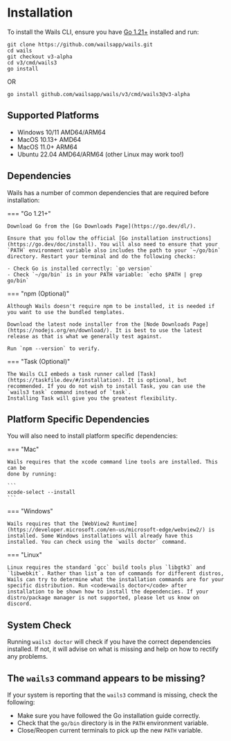 # Installation

To install the Wails CLI, ensure you have [Go 1.21+](https://go.dev/dl/)
installed and run:

```shell
git clone https://github.com/wailsapp/wails.git
cd wails
git checkout v3-alpha
cd v3/cmd/wails3
go install
```
OR
```shell
go install github.com/wailsapp/wails/v3/cmd/wails3@v3-alpha
```

## Supported Platforms

- Windows 10/11 AMD64/ARM64
- MacOS 10.13+ AMD64
- MacOS 11.0+ ARM64
- Ubuntu 22.04 AMD64/ARM64 (other Linux may work too!)

## Dependencies

Wails has a number of common dependencies that are required before installation:

=== "Go 1.21+"

    Download Go from the [Go Downloads Page](https://go.dev/dl/).

    Ensure that you follow the official [Go installation instructions](https://go.dev/doc/install). You will also need to ensure that your `PATH` environment variable also includes the path to your `~/go/bin` directory. Restart your terminal and do the following checks:

    - Check Go is installed correctly: `go version`
    - Check `~/go/bin` is in your PATH variable: `echo $PATH | grep go/bin`

=== "npm (Optional)"

    Although Wails doesn't require npm to be installed, it is needed if you want to use the bundled templates.

    Download the latest node installer from the [Node Downloads Page](https://nodejs.org/en/download/). It is best to use the latest release as that is what we generally test against.

    Run `npm --version` to verify.

=== "Task (Optional)"

    The Wails CLI embeds a task runner called [Task](https://taskfile.dev/#/installation). It is optional, but recommended. If you do not wish to install Task, you can use the `wails3 task` command instead of `task`.
    Installing Task will give you the greatest flexibility.

## Platform Specific Dependencies

You will also need to install platform specific dependencies:

=== "Mac"

    Wails requires that the xcode command line tools are installed. This can be
    done by running:

    ```
    xcode-select --install
    ```

=== "Windows"

    Wails requires that the [WebView2 Runtime](https://developer.microsoft.com/en-us/microsoft-edge/webview2/) is installed. Some Windows installations will already have this installed. You can check using the `wails doctor` command.

=== "Linux"

    Linux requires the standard `gcc` build tools plus `libgtk3` and `libwebkit`. Rather than list a ton of commands for different distros, Wails can try to determine what the installation commands are for your specific distribution. Run <code>wails doctor</code> after installation to be shown how to install the dependencies. If your distro/package manager is not supported, please let us know on discord.

## System Check

Running `wails3 doctor` will check if you have the correct dependencies
installed. If not, it will advise on what is missing and help on how to rectify
any problems.

## The `wails3` command appears to be missing?

If your system is reporting that the `wails3` command is missing, check the
following:

- Make sure you have followed the Go installation guide correctly.
- Check that the `go/bin` directory is in the `PATH` environment variable.
- Close/Reopen current terminals to pick up the new `PATH` variable.
